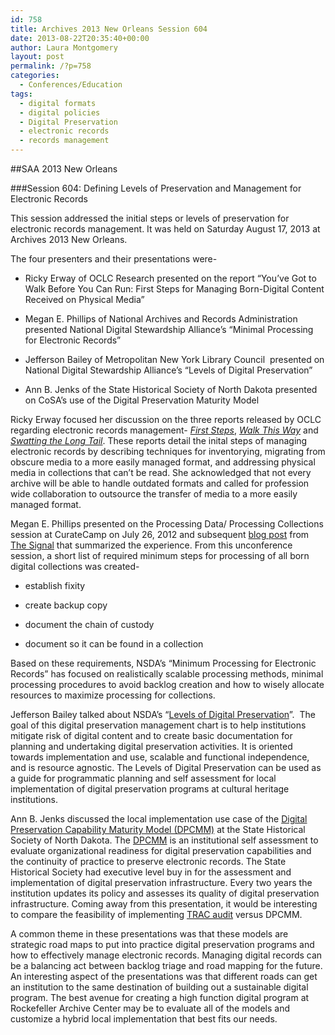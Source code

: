 ```yaml
---
id: 758
title: Archives 2013 New Orleans Session 604
date: 2013-08-22T20:35:40+00:00
author: Laura Montgomery
layout: post
permalink: /?p=758
categories:
  - Conferences/Education
tags:
  - digital formats
  - digital policies
  - Digital Preservation
  - electronic records
  - records management
---
```

##SAA 2013 New Orleans

###Session 604: Defining Levels of Preservation and Management for Electronic Records

This session addressed the initial steps or levels of preservation for electronic records management. It was held on Saturday August 17, 2013 at Archives 2013 New Orleans.

<!--more-->



The four presenters and their presentations were-

* Ricky Erway of OCLC Research presented on the report “You’ve Got to Walk Before You Can Run: First Steps for Managing Born-Digital Content Received on Physical Media”

* Megan E. Phillips of National Archives and Records Administration presented National Digital Stewardship Alliance’s “Minimal Processing for Electronic Records”

* Jefferson Bailey of Metropolitan New York Library Council  presented on National Digital Stewardship Alliance’s “Levels of Digital Preservation”

* Ann B. Jenks of the State Historical Society of North Dakota presented on CoSA’s use of the Digital Preservation Maturity Model

Ricky Erway focused her discussion on the three reports released by OCLC regarding electronic records management- _[First Steps](http://www.oclc.org/content/dam/research/publications/library/2012/2012-06.pdf?urlm=168601 "First Steps")_, _[Walk This Way](http://www.oclc.org/content/dam/research/publications/library/2013/2013-02.pdf "Walk This Way")_ and _[Swatting the Long Tail](http://www.oclc.org/content/dam/research/publications/library/2012/2012-08.pdf "Swatting the Long Tail")_. These reports detail the inital steps of managing electronic records by describing techniques for inventorying, migrating from obscure media to a more easily managed format, and addressing physical media in collections that can’t be read. She acknowledged that not every archive will be able to handle outdated formats and called for profession wide collaboration to outsource the transfer of media to a more easily managed format.

Megan E. Phillips presented on the Processing Data/ Processing Collections session at CurateCamp on July 26, 2012 and subsequent [blog post](http://blogs.loc.gov/digitalpreservation/2012/08/more-product-less-process-for-born-digital-collections-reflections-on-curatecamp-processing/ "blog post") from [The Signal](http://blogs.loc.gov/digitalpreservation/about/ "The Signal") that summarized the experience. From this unconference session, a short list of required minimum steps for processing of all born digital collections was created-

* establish fixity

* create backup copy

* document the chain of custody

* document so it can be found in a collection

Based on these requirements, NSDA’s “Minimum Processing for Electronic Records” has focused on realistically scalable processing methods, minimal processing procedures to avoid backlog creation and how to wisely allocate resources to maximize processing for collections.

Jefferson Bailey talked about NSDA’s “[Levels of Digital Preservation](http://www.digitalpreservation.gov/ndsa/activities/levels.html "Levels of Digital Preservation")”.  The goal of this digital preservation management chart is to help institutions mitigate risk of digital content and to create basic documentation for planning and undertaking digital preservation activities. It is oriented towards implementation and use, scalable and functional independence, and is resource agnostic. The Levels of Digital Preservation can be used as a guide for programmatic planning and self assessment for local implementation of digital preservation programs at cultural heritage institutions.

Ann B. Jenks discussed the local implementation use case of the [Digital Preservation Capability Maturity Model (DPCMM)](https://doc-04-0g-docsviewer.googleusercontent.com/viewer/securedownload/va7k288pkin8t1tv5qm0lkfjtd67vol3/ehg8v9rou0f34e5rqu17vlmocsarjc2p/1377180000000/ZXhwbG9yZXI=/AGZ5hq9ofVE7HsKYZWE5DjJ6UY6x/MEJ3YnF0d3J2S0hva1IzZzBSVlI0Ym1OSVdqZw==?a=gp&filename=Ashley_DPCMM+White+Paper_February+2013.pdf&chan=EAAAAPa57etcmvIkiuUZ0dsJCqgiRBAXReo/1/aClWvsTHtX&docid=5882edd6a30076a80c6aaba085f560d8|a750f0cad0443098a1b10a1a32708b70&sec=AHSqidZPbS96lulgbZ7XDU1RnkGWX1HK1KeCcGjThotaPPkz6TjQ1-SMLxF9rWZBV1jm1s-PmHJ6 "Digital Preservation Capability Maturity Model (DPCMM)") at the State Historical Society of North Dakota. The [DPCMM](http://lib.stanford.edu/files/pasig-jan2012/12F2%20Digital%20Preservation%20Capability%20Maturity%20Model%20in%20Action.pdf "DPCMM") is an institutional self assessment to evaluate organizational readiness for digital preservation capabilities and the continuity of practice to preserve electronic records. The State Historical Society had executive level buy in for the assessment and implementation of digital preservation infrastructure. Every two years the institution updates its policy and assesses its quality of digital preservation infrastructure. Coming away from this presentation, it would be interesting to compare the feasibility of implementing [TRAC audit](http://public.ccsds.org/publications/archive/652x0m1.pdf "TRAC audit") versus DPCMM.

A common theme in these presentations was that these models are strategic road maps to put into practice digital preservation programs and how to effectively manage electronic records. Managing digital records can be a balancing act between backlog triage and road mapping for the future.  An interesting aspect of the presentations was that different roads can get an institution to the same destination of building out a sustainable digital program. The best avenue for creating a high function digital program at Rockefeller Archive Center may be to evaluate all of the models and customize a hybrid local implementation that best fits our needs.
